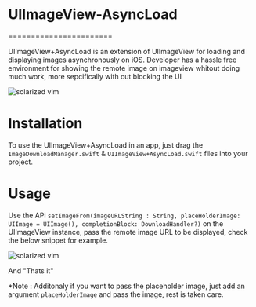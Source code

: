 # UIImageView-AsyncLoad
=======================

UIImageView+AsyncLoad is an extension of UIImageView for loading and displaying images asynchronously on iOS. Developer has a hassle free environment for showing the remote image on imageview whitout doing much work, more sepcifically with out blocking the UI

![solarized vim](http://i.imgur.com/SqzM7v4.jpg)


Installation
=======================

To use the UIImageView+AsyncLoad in an app, just drag the `ImageDownloadManager.swift` & `UIImageView+AsyncLoad.swift`  files into your project.


Usage 
=======================

Use the  APi `setImageFrom(imageURLString : String, placeHolderImage: UIImage = UIImage(), completionBlock: DownloadHandler?)` on the UIImageView instance, pass the remote image URL to be displayed, check the below snippet for example.

![solarized vim](http://i.imgur.com/bhdIa0H.png)

And "Thats it" 

*Note : Additonaly if you want to pass the placeholder image, just add an argument `placeHolderImage` and pass the image, rest is taken care.

